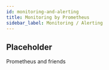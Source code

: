 ```yaml
---
id: monitoring-and-alerting
title: Monitoring by Prometheus
sidebar_label: Monitoring / Alerting
---
```


## Placeholder

Prometheus and friends